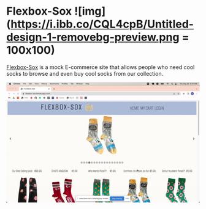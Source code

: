 # Flexbox-Sox ![img](https://i.ibb.co/CQL4cpB/Untitled-design-1-removebg-preview.png = 100x100)
[Flexbox-Sox](https://flexbox-sox.herokuapp.com/) is a mock E-commerce site that allows people who need cool socks to browse and even buy cool socks from our collection.

![](https://github.com/Flexbox-Sox/flexbox-sox/blob/main/flexbox-sox.gif)

